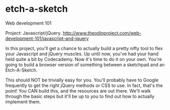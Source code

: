 # etch-a-sketch

Web development 101 

Project: Javascript/jQuery.
http://www.theodinproject.com/web-development-101/javascript-and-jquery

In this project, you'll get a chance to actually build a pretty nifty tool to flex your Javascript and jQuery muscles. Up until now, you've had your hand held quite a bit by Codecademy. Now it's time to do it on your own. You're going to build a browser version of something between a sketchpad and an Etch-A-Sketch.

This should NOT be trivially easy for you. You'll probably have to Google frequently to get the right jQuery methods or CSS to use. In fact, that's the point! You CAN build this, and the resources are out there. We'll walk through the basic steps but it'll be up to you to find out how to actually implement them. 